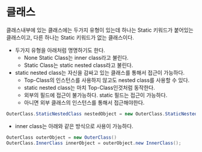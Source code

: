 

# 클래스
클래스내부에 있는 클래스에는 두가지 유형이 있는데 하나는 Static 키워드가 붙어있는 클래스이고, 다른 하나는 Static 키워드가 없는 클래스이다.
- 두가지 유형을 아래처럼 명명하기도 한다.
  - None Static Class는 inner class라고 불린다.
  - Static Class는 static nested class라고 불린다.
- static nested class는 자신을 감싸고 있는 클래스를 통해서 접근이 가능하다.
  - Top-Class의 인스턴스를 사용하지 않고도 nested class를 사용할 수 있다.
  - static nested class는 마치 Top-Class인것처럼 동작한다.
  - 외부의 필드에 접근이 불가능하다. static 필드는 접근이 가능하다.
  - 아니면 외부 클래스의 인스턴스를 통해서 접근해야한다. 
```java
OuterClass.StaticNestedClass nestedObject = new OuterClass.StaticNestedClass();
```
- inner class는 아래와 같은 방식으로 사용이 가능하다.
```java
OuterClass outerObject = new OuterClass()
OuterClass.InnerClass innerObject = outerObject.new InnerClass();
```
